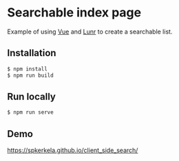 # Searchable index page

Example of using [Vue](https://vuejs.org/) and [Lunr](https://lunrjs.com) to create a searchable list.

## Installation

```bash
$ npm install
$ npm run build
```

## Run locally

```bash
$ npm run serve
```

## Demo

https://spkerkela.github.io/client_side_search/
